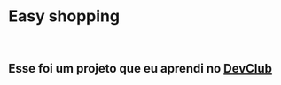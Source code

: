 <h1>Easy shopping</h1>
<br>
<h2>Esse foi um projeto que eu aprendi no <a href="https://aulas.devclub.com.br/m/courses">DevClub</a></h2>

